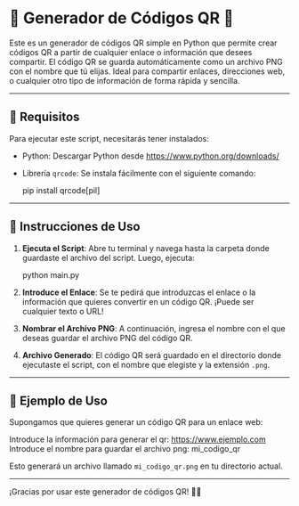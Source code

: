 # 🌟 Generador de Códigos QR 🌟

Este es un generador de códigos QR simple en Python que permite crear códigos QR a partir de cualquier enlace o información que desees compartir. El código QR se guarda automáticamente como un archivo PNG con el nombre que tú elijas. Ideal para compartir enlaces, direcciones web, o cualquier otro tipo de información de forma rápida y sencilla.

---

## 🚀 Requisitos

Para ejecutar este script, necesitarás tener instalados:

- Python: Descargar Python desde https://www.python.org/downloads/
- Librería `qrcode`: Se instala fácilmente con el siguiente comando:

  pip install qrcode[pil]

---

## 📝 Instrucciones de Uso

1. **Ejecuta el Script**: Abre tu terminal y navega hasta la carpeta donde guardaste el archivo del script. Luego, ejecuta:

   python main.py

2. **Introduce el Enlace**: Se te pedirá que introduzcas el enlace o la información que quieres convertir en un código QR. ¡Puede ser cualquier texto o URL!

3. **Nombrar el Archivo PNG**: A continuación, ingresa el nombre con el que deseas guardar el archivo PNG del código QR.

4. **Archivo Generado**: El código QR será guardado en el directorio donde ejecutaste el script, con el nombre que elegiste y la extensión `.png`.

---

## 🎨 Ejemplo de Uso

Supongamos que quieres generar un código QR para un enlace web:

Introduce la información para generar el qr: https://www.ejemplo.com  
Introduce el nombre para guardar el archivo png: mi_codigo_qr

Esto generará un archivo llamado `mi_codigo_qr.png` en tu directorio actual.

---

¡Gracias por usar este generador de códigos QR! 🚀✨
